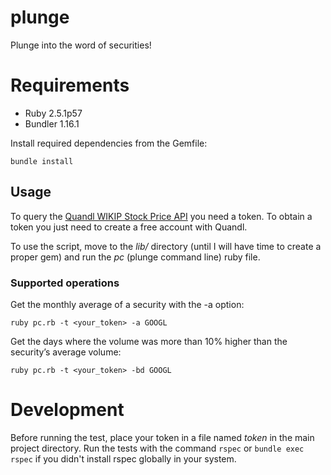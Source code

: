 # plunge
Plunge into the word of securities!

# Requirements
* Ruby 2.5.1p57
* Bundler 1.16.1

Install required dependencies from the Gemfile: 
```
bundle install
```

## Usage
To query the [Quandl WIKIP Stock Price API](https://www.quandl.com/databases/WIKIP) you need a token. To obtain a token you just need to create a free account with Quandl.  

To use the script, move to the _lib/_ directory (until I will have time to create a proper gem) and run the _pc_ (plunge command line) ruby file. 

### Supported operations
Get the monthly average of a security with the -a option:
```
ruby pc.rb -t <your_token> -a GOOGL
```

Get the days where the volume was more than 10% higher than the security’s average volume:
```
ruby pc.rb -t <your_token> -bd GOOGL
```

# Development
Before running the test, place your token in a file named _token_ in the main project directory.
Run the tests with the command `rspec` or `bundle exec rspec` if you didn't install rspec globally in your system. 